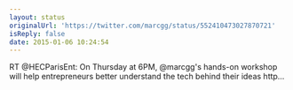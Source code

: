```yaml
---
layout: status
originalUrl: 'https://twitter.com/marcgg/status/552410473027870721'
isReply: false
date: 2015-01-06 10:24:54
---
```


RT @HECParisEnt: On Thursday at 6PM, @marcgg's hands-on workshop will help entrepreneurs better understand the tech behind their ideas http…
